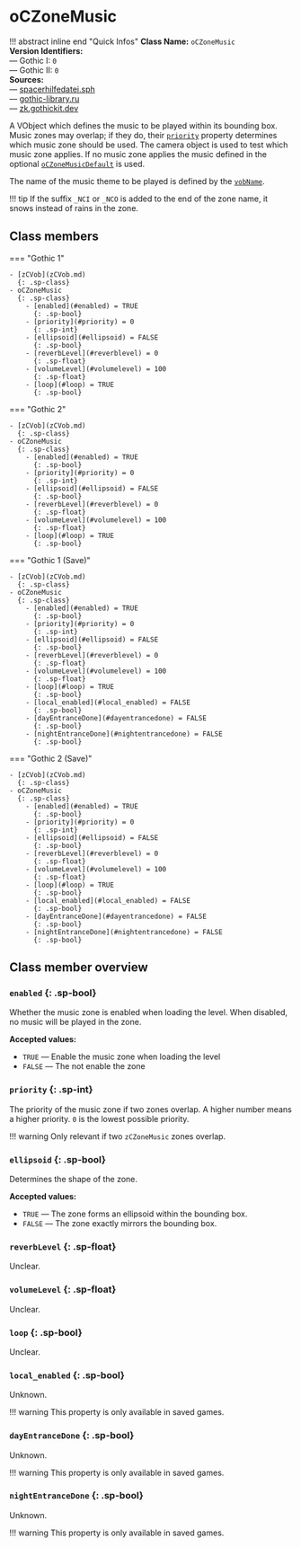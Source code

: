 # oCZoneMusic

!!! abstract inline end "Quick Infos"
    **Class Name:** `oCZoneMusic`<br/>
    **Version Identifiers:**<br />
    — Gothic I: `0`<br/>
    — Gothic II: `0`<br/>
    **Sources:**<br/>
    — [spacerhilfedatei.sph](https://wiki.worldofgothic.de/doku.php?id=spacer:hilfedatei)<br/>
    — [gothic-library.ru](http://www.gothic-library.ru/publ/class_oczonemusic/1-1-0-700)<br/>
    — [zk.gothickit.dev](https://zk.gothickit.dev/engine/objects/oCZoneMusic/)

A VObject which defines the music to be played within its bounding box. Music zones may overlap; if they do, their
[`priority`](#priority) property determines which music zone should be used. The camera object is used to test which
music zone applies. If no music zone applies the music defined in the optional [`oCZoneMusicDefault`](oCZoneMusicDefault.md)
is used.

The name of the music theme to be played is defined by the [`vobName`](../index.md#vobname).

!!! tip
    If the suffix `_NCI` or `_NCO` is added to the end of the zone name, it snows instead of rains in the zone.

## Class members

=== "Gothic 1"

    - [zCVob](zCVob.md)
      {: .sp-class}
    - oCZoneMusic
      {: .sp-class}
        - [enabled](#enabled) = TRUE
          {: .sp-bool}
        - [priority](#priority) = 0
          {: .sp-int}
        - [ellipsoid](#ellipsoid) = FALSE
          {: .sp-bool}
        - [reverbLevel](#reverblevel) = 0
          {: .sp-float}
        - [volumeLevel](#volumelevel) = 100
          {: .sp-float}
        - [loop](#loop) = TRUE
          {: .sp-bool}

=== "Gothic 2"

    - [zCVob](zCVob.md)
      {: .sp-class}
    - oCZoneMusic
      {: .sp-class}
        - [enabled](#enabled) = TRUE
          {: .sp-bool}
        - [priority](#priority) = 0
          {: .sp-int}
        - [ellipsoid](#ellipsoid) = FALSE
          {: .sp-bool}
        - [reverbLevel](#reverblevel) = 0
          {: .sp-float}
        - [volumeLevel](#volumelevel) = 100
          {: .sp-float}
        - [loop](#loop) = TRUE
          {: .sp-bool}

=== "Gothic 1 (Save)"

    - [zCVob](zCVob.md)
      {: .sp-class}
    - oCZoneMusic
      {: .sp-class}
        - [enabled](#enabled) = TRUE
          {: .sp-bool}
        - [priority](#priority) = 0
          {: .sp-int}
        - [ellipsoid](#ellipsoid) = FALSE
          {: .sp-bool}
        - [reverbLevel](#reverblevel) = 0
          {: .sp-float}
        - [volumeLevel](#volumelevel) = 100
          {: .sp-float}
        - [loop](#loop) = TRUE
          {: .sp-bool}
        - [local_enabled](#local_enabled) = FALSE
          {: .sp-bool}
        - [dayEntranceDone](#dayentrancedone) = FALSE
          {: .sp-bool}
        - [nightEntranceDone](#nightentrancedone) = FALSE
          {: .sp-bool}

=== "Gothic 2 (Save)"

    - [zCVob](zCVob.md)
      {: .sp-class}
    - oCZoneMusic
      {: .sp-class}
        - [enabled](#enabled) = TRUE
          {: .sp-bool}
        - [priority](#priority) = 0
          {: .sp-int}
        - [ellipsoid](#ellipsoid) = FALSE
          {: .sp-bool}
        - [reverbLevel](#reverblevel) = 0
          {: .sp-float}
        - [volumeLevel](#volumelevel) = 100
          {: .sp-float}
        - [loop](#loop) = TRUE
          {: .sp-bool}
        - [local_enabled](#local_enabled) = FALSE
          {: .sp-bool}
        - [dayEntranceDone](#dayentrancedone) = FALSE
          {: .sp-bool}
        - [nightEntranceDone](#nightentrancedone) = FALSE
          {: .sp-bool}

## Class member overview

### `enabled` {: .sp-bool}

Whether the music zone is enabled when loading the level. When disabled, no music will be played in the zone.

**Accepted values:**

* `TRUE` — Enable the music zone when loading the level
* `FALSE` — The not enable the zone

### `priority` {: .sp-int}

The priority of the music zone if two zones overlap. A higher number means a higher priority. `0` is the lowest
possible priority.

!!! warning
    Only relevant if two `zCZoneMusic` zones overlap.

### `ellipsoid` {: .sp-bool}

Determines the shape of the zone.

**Accepted values:**

* `TRUE` — The zone forms an ellipsoid within the bounding box.
* `FALSE` — The zone exactly mirrors the bounding box.

### `reverbLevel` {: .sp-float}

Unclear.

### `volumeLevel` {: .sp-float}

Unclear.

### `loop` {: .sp-bool}

Unclear.

### `local_enabled` {: .sp-bool}

Unknown.

!!! warning
    This property is only available in saved games.

### `dayEntranceDone` {: .sp-bool}

Unknown.

!!! warning
    This property is only available in saved games.

### `nightEntranceDone` {: .sp-bool}

Unknown.

!!! warning
    This property is only available in saved games.
